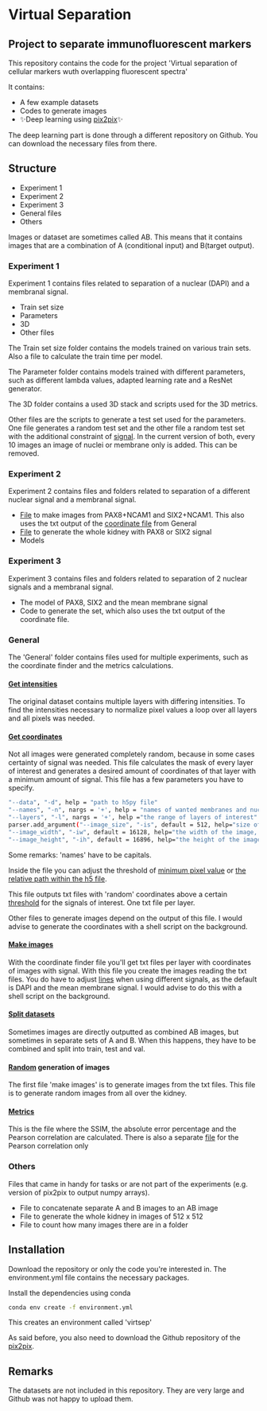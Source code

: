 # Virtual Separation 
## Project to separate immunofluorescent markers 


This repository contains the code for the project 'Virtual separation of cellular markers wuth overlapping fluorescent spectra'

It contains:
- A few example datasets
- Codes to generate images
- ✨Deep learning using [pix2pix](https://github.com/junyanz/pytorch-CycleGAN-and-pix2pix)✨

The deep learning part is done through a different repository on Github. You can download the necessary files from there. 

## Structure

- Experiment 1
- Experiment 2
- Experiment 3
- General files 
- Others

Images or dataset are sometimes called AB. This means that it contains images that are a combination of A (conditional input) and B(target output). 

### Experiment 1
Experiment 1 contains files related to separation of a nuclear (DAPI) and a membranal signal. 

- Train set size
- Parameters
- 3D
- Other files 

The Train set size folder contains the models trained on various train sets. Also a file to calculate the train time per model. 

The Parameter folder contains models trained with different parameters, such as different lambda values, adapted learning rate and a ResNet generator. 

The 3D folder contains a used 3D stack and scripts used for the 3D metrics.

Other files are the scripts to generate a test set used for the parameters. One file generates a random test set and the other file a random test set with the additional constraint of [signal](https://github.com/sinievanderben/virtualseparation/blob/main/Experiment1/generate_testset_with_signal_constraint.py#L64). In the current version of both, every 10 images an image of nuclei or membrane only is added. This can be removed. 

### Experiment 2
Experiment 2 contains files and folders related to separation of a different nuclear signal and a membranal signal. 

- [File](https://github.com/sinievanderben/virtualseparation/blob/main/Experiment2/make_images_sixpax.py) to make images from PAX8+NCAM1 and SIX2+NCAM1. This also uses the txt output of the [coordinate file](https://github.com/sinievanderben/virtualseparation/blob/main/General/coordinate_finder_multiplemasks.py) from General
- [File](https://github.com/sinievanderben/virtualseparation/blob/main/Experiment2/whole_kidney_paxncam.py) to generate the whole kidney with PAX8 or SIX2 signal
- Models 

### Experiment 3
Experiment 3 contains files and folders related to separation of 2 nuclear signals and a membranal signal. 

- The model of PAX8, SIX2 and the mean membrane signal
- Code to generate the set, which also uses the txt output of the coordinate file. 

### General 
The 'General' folder contains files used for multiple experiments, such as the coordinate finder and the metrics calculations.

#### [Get intensities](https://github.com/sinievanderben/virtualseparation/blob/main/General/intensity_all_8_channels.py)
The original dataset contains multiple layers with differing intensities. To find the intensities necessary to normalize pixel values a loop over all layers and all pixels was needed. 

#### [Get coordinates](https://github.com/sinievanderben/virtualseparation/blob/main/General/coordinate_finder_multiplemasks.py)
Not all images were generated completely random, because in some cases certainty of signal was needed. This file calculates the mask of every layer of interest and generates a desired amount of coordinates of that layer with a minimum amount of signal. This file has a few parameters you have to specify. 

```sh
"--data", "-d", help = "path to h5py file"
"--names", "-n", nargs = '+', help = "names of wanted membranes and nuclei", type = str
"--layers", "-l", nargs = '+', help ="the range of layers of interest"
parser.add_argument("--image_size", "-is", default = 512, help="size of the image, square")
"--image_width", "-iw", default = 16128, help="the width of the image, default is 16128"
"--image_height", "-ih", default = 16896, help="the height of the image, default is 16896"
```

Some remarks: 'names' have to be capitals. 

Inside the file you can adjust the threshold of [minimum pixel value](https://github.com/sinievanderben/virtualseparation/blob/main/General/coordinate_finder_multiplemasks.py#L79)  or [the relative path within the h5 file](https://github.com/sinievanderben/virtualseparation/blob/main/General/coordinate_finder_multiplemasks.py#L176).

This file outputs txt files with 'random' coordinates above a certain [threshold](https://github.com/sinievanderben/virtualseparation/blob/main/General/coordinate_finder_multiplemasks.py#L176) for the signals of interest. One txt file per layer.  

Other files to generate images depend on the output of this file. I would advise to generate the coordinates with a shell script on the background. 

#### [Make images](https://github.com/sinievanderben/virtualseparation/blob/main/General/make_images.py)
With the coordinate finder file you'll get txt files per layer with coordinates of images with signal. With this file you create the images reading the txt files. You do have to adjust [lines](https://github.com/sinievanderben/virtualseparation/blob/main/General/make_images.py#L46) when using different signals, as the default is DAPI and the mean membrane signal. I would advise to do this with a shell script on the background. 

#### [Split datasets](https://github.com/sinievanderben/virtualseparation/blob/main/General/split_datasets_general.py)
Sometimes images are directly outputted as combined AB images, but sometimes in separate sets of A and B. When this happens, they have to be combined and split into train, test and val. 

#### [Random](https://github.com/sinievanderben/virtualseparation/blob/main/General/random_image_generation.py) generation of images 
The first file 'make images' is to generate images from the txt files. This file is to generate random images from all over the kidney. 

#### [Metrics](https://github.com/sinievanderben/virtualseparation/blob/main/General/metrics.py)
This is the file where the SSIM, the absolute error percentage and the Pearson correlation are calculated. There is also a separate [file](https://github.com/sinievanderben/VirtualSeparation-/blob/main/General/correlation_metric.py) for the Pearson correlation only

### Others
Files that came in handy for tasks or are not part of the experiments (e.g. version of pix2pix to output numpy arrays). 

- File to concatenate separate A and B images to an AB image
- File to generate the whole kidney in images of 512 x 512
- File to count how many images there are in a folder 

## Installation

Download the repository or only the code you're interested in. The environment.yml file contains the necessary packages. 

Install the dependencies using conda 

```sh
conda env create -f environment.yml
```

This creates an environment called 'virtsep'

As said before, you also need to download the Github repository of the [pix2pix](https://github.com/junyanz/pytorch-CycleGAN-and-pix2pix).

## Remarks
The datasets are not included in this repository. They are very large and Github was not happy to upload them. 


